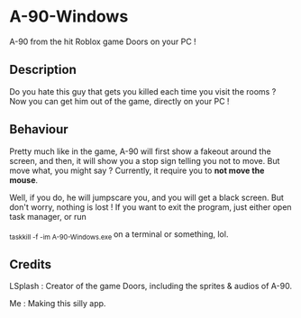 # A-90-Windows
A-90 from the hit Roblox game Doors on your PC !

## Description
Do you hate this guy that gets you killed each time you visit the rooms ? Now you can get him out of the game, directly on your PC !

## Behaviour
Pretty much like in the game, A-90 will first show a fakeout around the screen, and then, it will show you a stop sign telling you not to move. But move what, you might say ? Currently, it require you to **not move the mouse**.

Well, if you do, he will jumpscare you, and you will get a black screen. But don't worry, nothing is lost ! If you want to exit the program, just either open task manager, or run 

<sub> taskkill -f -im A-90-Windows.exe </sub> on a terminal or something, lol.

## Credits

LSplash : Creator of the game Doors, including the sprites & audios of A-90.

Me : Making this silly app.
